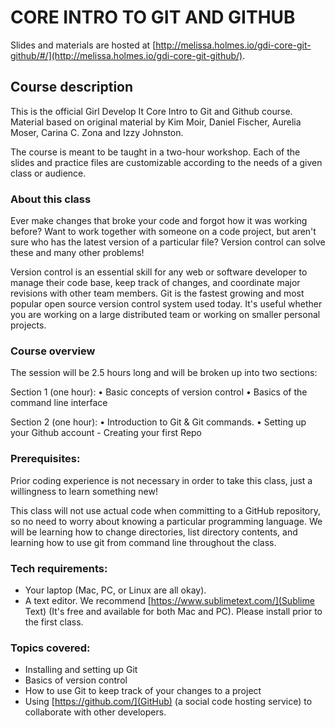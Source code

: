 # CORE INTRO TO GIT AND GITHUB

Slides and materials are hosted at [http://melissa.holmes.io/gdi-core-git-github/#/](http://melissa.holmes.io/gdi-core-git-github/).

## Course description

This is the official Girl Develop It Core Intro to Git and Github course. Material based on original material by Kim Moir, Daniel Fischer, Aurelia Moser, Carina C. Zona and Izzy Johnston.

The course is meant to be taught in a two-hour workshop. Each of the slides and practice files are customizable according to the needs of a given class or audience.

### About this class

Ever make changes that broke your code and forgot how it was working before? Want to work together with someone on a code project, but aren't sure who has the latest version of a particular file? Version control can solve these and many other problems!

Version control is an essential skill for any web or software developer to manage their code base, keep track of changes, and coordinate major revisions with other team members. Git is the fastest growing and most popular open source version control system used today. It's useful whether you are working on a large distributed team or working on smaller personal projects.

### Course overview

The session will be 2.5 hours long and will be broken up into two sections:

Section 1 (one hour):
• Basic concepts of version control
• Basics of the command line interface

Section 2 (one hour):
• Introduction to Git & Git commands.
• Setting up your Github account - Creating your first Repo

### Prerequisites:

Prior coding experience is not necessary in order to take this class, just a willingness to learn something new!

This class will not use actual code when committing to a GitHub repository, so no need to worry about knowing a particular programming language. We will be learning how to change directories, list directory contents, and learning how to use git from command line throughout the class.

### Tech requirements:

 - Your laptop (Mac, PC, or Linux are all okay).
 - A text editor. We recommend [https://www.sublimetext.com/](Sublime Text) (It's free and available for both Mac and PC). Please install prior to the first class.

### Topics covered:

 - Installing and setting up Git
 - Basics of version control
 - How to use Git to keep track of your changes to a project
 - Using [https://github.com/](GitHub) (a social code hosting service) to collaborate with other developers.
